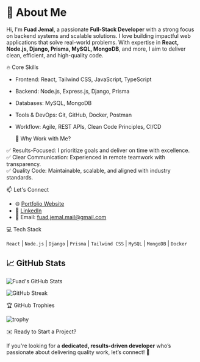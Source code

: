 # 👋 About Me  

Hi, I'm **Fuad Jemal**, a passionate **Full-Stack Developer** with a strong focus on backend systems and scalable solutions. I love building impactful web applications that solve real-world problems. With expertise in **React, Node.js, Django, Prisma, MySQL, MongoDB**, and more, I aim to deliver clean, efficient, and high-quality code.  
  

 🔥 Core Skills  

- Frontend: React, Tailwind CSS, JavaScript, TypeScript  
- Backend: Node.js, Express.js, Django, Prisma  
- Databases: MySQL, MongoDB  
- Tools & DevOps: Git, GitHub, Docker, Postman  
- Workflow: Agile, REST APIs, Clean Code Principles, CI/CD  


  🌟 Why Work with Me?  

✅ Results-Focused: I prioritize goals and deliver on time with excellence.  
✅ Clear Communication: Experienced in remote teamwork with transparency.  
✅ Quality Code: Maintainable, scalable, and aligned with industry standards.  


📫 Let's Connect  

- 🌐 [Portfolio Website](https://officaltechreach.vercel.app/)  
- 💼 [LinkedIn](https://www.linkedin.com/in/fuad-jemal-757601302/)  
- 📧 Email: fuad.jemal.mail@gmail.com  


💻 Tech Stack  

`React` | `Node.js` | `Django` | `Prisma` | `Tailwind CSS` | `MySQL` | `MongoDB` | `Docker`  



## 📈 GitHub Stats  

![Fuad's GitHub Stats](https://github-readme-stats.vercel.app/api?username=FuadJemal86&show_icons=true&theme=tokyonight)  

![GitHub Streak](https://github-readme-streak-stats.herokuapp.com/?user=FuadJemal86&theme=tokyonight)  


🏆 GitHub Trophies  

![trophy](https://github-profile-trophy.vercel.app/?username=fuadjemal&theme=onedark)  


✉️ Ready to Start a Project?  

If you're looking for a **dedicated, results-driven developer** who’s passionate about delivering quality work, let’s connect! 🚀  

